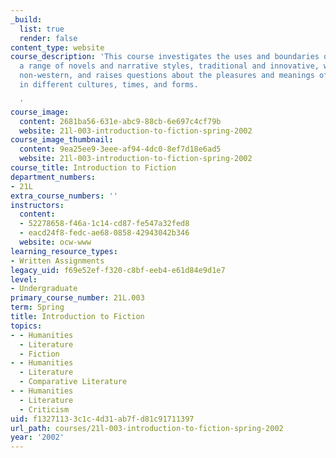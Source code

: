 ```yaml
---
_build:
  list: true
  render: false
content_type: website
course_description: 'This course investigates the uses and boundaries of fiction in
  a range of novels and narrative styles, traditional and innovative, western and
  non-western, and raises questions about the pleasures and meanings of verbal texts
  in different cultures, times, and forms.

  '
course_image:
  content: 2681ba56-631e-abc9-88cb-6e697c4cf79b
  website: 21l-003-introduction-to-fiction-spring-2002
course_image_thumbnail:
  content: 9ea25ee9-3eee-af94-4dc0-8ef7d18e6ad5
  website: 21l-003-introduction-to-fiction-spring-2002
course_title: Introduction to Fiction
department_numbers:
- 21L
extra_course_numbers: ''
instructors:
  content:
  - 52278658-f46a-1c14-cd87-fe547a32fed8
  - eacd24f8-fedc-ae68-0858-42943042b346
  website: ocw-www
learning_resource_types:
- Written Assignments
legacy_uid: f69e52ef-f320-c8bf-eeb4-e61d84e9d1e7
level:
- Undergraduate
primary_course_number: 21L.003
term: Spring
title: Introduction to Fiction
topics:
- - Humanities
  - Literature
  - Fiction
- - Humanities
  - Literature
  - Comparative Literature
- - Humanities
  - Literature
  - Criticism
uid: f1327113-3c1c-4d31-ab7f-d81c91711397
url_path: courses/21l-003-introduction-to-fiction-spring-2002
year: '2002'
---
```

